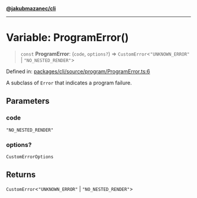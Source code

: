 [**@jakubmazanec/cli**](../README.md)

---

# Variable: ProgramError()

> `const` **ProgramError**: (`code`, `options?`) => `CustomError`\<`"UNKNOWN_ERROR"` \|
> `"NO_NESTED_RENDER"`\>

Defined in:
[packages/cli/source/program/ProgramError.ts:6](https://github.com/jakubmazanec/tools/blob/dccfe8e5cee218e88ff4db59e4bf460975897c58/packages/cli/source/program/ProgramError.ts#L6)

A subclass of `Error` that indicates a program failure.

## Parameters

### code

`"NO_NESTED_RENDER"`

### options?

`CustomErrorOptions`

## Returns

`CustomError`\<`"UNKNOWN_ERROR"` \| `"NO_NESTED_RENDER"`\>
